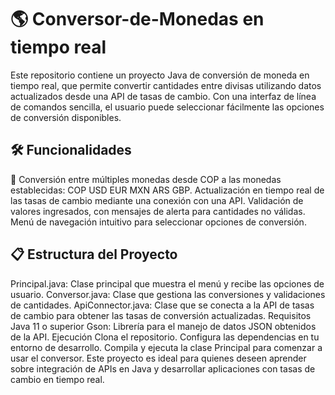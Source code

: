 # 🌎  Conversor-de-Monedas en tiempo real
Este repositorio contiene un proyecto Java de conversión de moneda en tiempo real, que permite convertir cantidades entre divisas utilizando datos actualizados desde una API de tasas de cambio. Con una interfaz de línea de comandos sencilla, el usuario puede seleccionar fácilmente las opciones de conversión disponibles.
## 🛠️ Funcionalidades
💱 Conversión entre múltiples monedas desde COP a las monedas establecidas: 
COP
USD
EUR 
MXN
ARS 
GBP.
Actualización en tiempo real de las tasas de cambio mediante una conexión con una API.
Validación de valores ingresados, con mensajes de alerta para cantidades no válidas.
Menú de navegación intuitivo para seleccionar opciones de conversión.
## 📋 Estructura del Proyecto
Principal.java: Clase principal que muestra el menú y recibe las opciones de usuario.
Conversor.java: Clase que gestiona las conversiones y validaciones de cantidades.
ApiConnector.java: Clase que se conecta a la API de tasas de cambio para obtener las tasas de conversión actualizadas.
Requisitos
Java 11 o superior
Gson: Librería para el manejo de datos JSON obtenidos de la API.
Ejecución
Clona el repositorio.
Configura las dependencias en tu entorno de desarrollo.
Compila y ejecuta la clase Principal para comenzar a usar el conversor.
Este proyecto es ideal para quienes deseen aprender sobre integración de APIs en Java y desarrollar aplicaciones con tasas de cambio en tiempo real.
